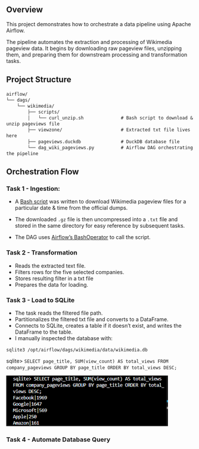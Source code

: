 ## Overview 
This project demonstrates how to orchestrate a data pipeline using Apache Airflow.

The pipeline automates the extraction and processing of Wikimedia pageview data. It begins by downloading raw pageview files, unzipping them, and preparing them for downstream processing and transformation tasks.

## Project Structure
```
airflow/
└── dags/
    └── wikimedia/
        ├── scripts/
        │   └── curl_unzip.sh              # Bash script to download & unzip pageviews file
        ├── viewzone/                      # Extracted txt file lives here
        ├── pageviews.duckdb               # DuckDB database file
        └── dag_wiki_pageviews.py          # Airflow DAG orchestrating the pipeline
```
## Orchestration Flow
### Task 1 - Ingestion:

- A [Bash script](/wikimedia-pageviews/scripts/curl_unzip.sh) was written to download Wikimedia pageview files for a particular date & time from the official dumps.

- The downloaded `.gz` file is then uncompressed into a `.txt` file and stored in the same directory for easy reference by subsequent tasks.

- The DAG uses [Airflow’s BashOperator](https://airflow.apache.org/docs/apache-airflow-providers-standard/stable/operators/bash.html) to call the script.

### Task 2 - Transformation
- Reads the extracted text file. 
- Filters rows for the five selected companies.
- Stores resulting filter in a txt file
- Prepares the data for loading.

### Task 3 - Load to SQLite
- The task reads the filtered file path.
- Partitionalizes the filtered txt file and converts to a DataFrame.
- Connects to SQLite, creates a table if it doesn’t exist, and writes the DataFrame to the table. 
- I manually inspected the database with:
```
sqlite3 /opt/airflow/dags/wikimedia/data/wikimedia.db
```
sqlite> 
    ```
    SELECT page_title, SUM(view_count) AS total_views FROM company_pageviews GROUP BY page_title ORDER BY total_views DESC;
    ```

![sqlite_cli](/assets/images/sqlite_cli.png)

### Task 4 - Automate Database Query

